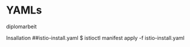 # YAMLs
diplomarbeit

Insallation ##istio-install.yaml
$ istioctl manifest apply -f istio-install.yaml
